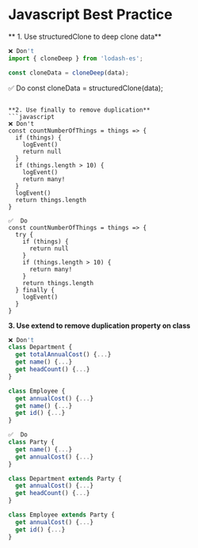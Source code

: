 # Javascript Best Practice 

** 1. Use structuredClone to deep clone data**
```javascript
❌ Don't 
import { cloneDeep } from 'lodash-es';

const cloneData = cloneDeep(data);
```

✅  Do 
const cloneData = structuredClone(data);
```

**2. Use finally to remove duplication**
```javascript
❌ Don't 
const countNumberOfThings = things => {
  if (things) {
    logEvent()
    return null
  }
  if (things.length > 10) {
    logEvent()
    return many!
  }
  logEvent()
  return things.length
}

✅  Do
const countNumberOfThings = things => {
  try {
    if (things) {
      return null
    }
    if (things.length > 10) {
      return many!
    }
    return things.length
  } finally {
    logEvent()
  }
}
```

**3. Use extend to remove duplication property on class**
```javascript
❌ Don't
class Department {
  get totalAnnualCost() {...}
  get name() {...}
  get headCount() {...}
}

class Employee {
  get annualCost() {...}
  get name() {...}
  get id() {...}
}

✅  Do
class Party {
  get name() {...}
  get annualCost() {...}
}

class Department extends Party {
  get annualCost() {...}
  get headCount() {...}
}

class Employee extends Party {
  get annualCost() {...}
  get id() {...}
}
```
